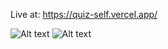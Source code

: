 Live at: https://quiz-self.vercel.app/

![Alt text](/img/Screen1.png?raw=true "Screen1")
![Alt text](/img/Screen2.png?raw=true "Screen2")
